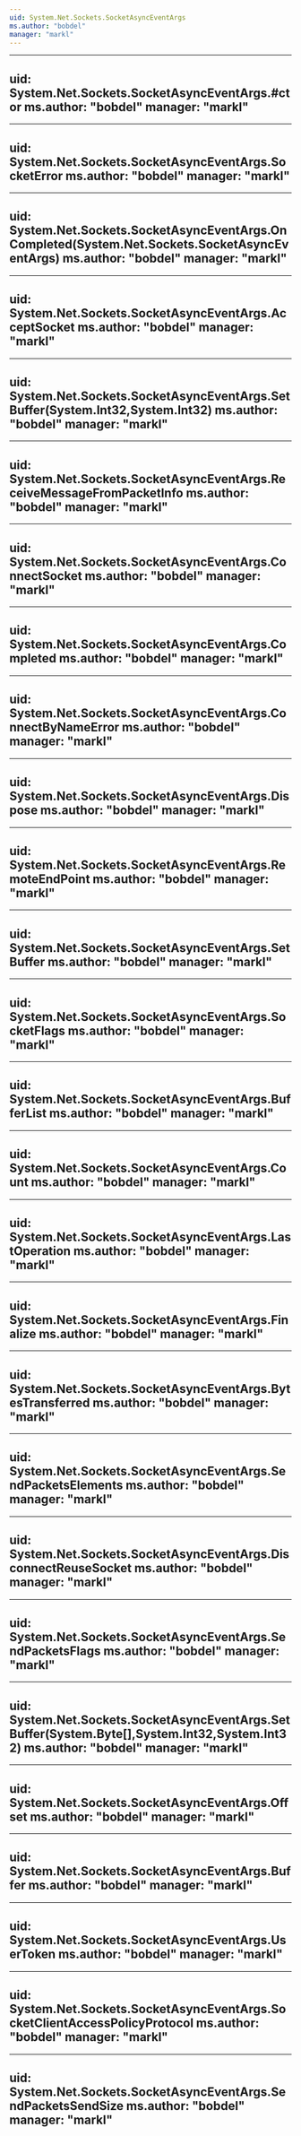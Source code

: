 ```yaml
---
uid: System.Net.Sockets.SocketAsyncEventArgs
ms.author: "bobdel"
manager: "markl"
---
```


---
uid: System.Net.Sockets.SocketAsyncEventArgs.#ctor
ms.author: "bobdel"
manager: "markl"
---

---
uid: System.Net.Sockets.SocketAsyncEventArgs.SocketError
ms.author: "bobdel"
manager: "markl"
---

---
uid: System.Net.Sockets.SocketAsyncEventArgs.OnCompleted(System.Net.Sockets.SocketAsyncEventArgs)
ms.author: "bobdel"
manager: "markl"
---

---
uid: System.Net.Sockets.SocketAsyncEventArgs.AcceptSocket
ms.author: "bobdel"
manager: "markl"
---

---
uid: System.Net.Sockets.SocketAsyncEventArgs.SetBuffer(System.Int32,System.Int32)
ms.author: "bobdel"
manager: "markl"
---

---
uid: System.Net.Sockets.SocketAsyncEventArgs.ReceiveMessageFromPacketInfo
ms.author: "bobdel"
manager: "markl"
---

---
uid: System.Net.Sockets.SocketAsyncEventArgs.ConnectSocket
ms.author: "bobdel"
manager: "markl"
---

---
uid: System.Net.Sockets.SocketAsyncEventArgs.Completed
ms.author: "bobdel"
manager: "markl"
---

---
uid: System.Net.Sockets.SocketAsyncEventArgs.ConnectByNameError
ms.author: "bobdel"
manager: "markl"
---

---
uid: System.Net.Sockets.SocketAsyncEventArgs.Dispose
ms.author: "bobdel"
manager: "markl"
---

---
uid: System.Net.Sockets.SocketAsyncEventArgs.RemoteEndPoint
ms.author: "bobdel"
manager: "markl"
---

---
uid: System.Net.Sockets.SocketAsyncEventArgs.SetBuffer
ms.author: "bobdel"
manager: "markl"
---

---
uid: System.Net.Sockets.SocketAsyncEventArgs.SocketFlags
ms.author: "bobdel"
manager: "markl"
---

---
uid: System.Net.Sockets.SocketAsyncEventArgs.BufferList
ms.author: "bobdel"
manager: "markl"
---

---
uid: System.Net.Sockets.SocketAsyncEventArgs.Count
ms.author: "bobdel"
manager: "markl"
---

---
uid: System.Net.Sockets.SocketAsyncEventArgs.LastOperation
ms.author: "bobdel"
manager: "markl"
---

---
uid: System.Net.Sockets.SocketAsyncEventArgs.Finalize
ms.author: "bobdel"
manager: "markl"
---

---
uid: System.Net.Sockets.SocketAsyncEventArgs.BytesTransferred
ms.author: "bobdel"
manager: "markl"
---

---
uid: System.Net.Sockets.SocketAsyncEventArgs.SendPacketsElements
ms.author: "bobdel"
manager: "markl"
---

---
uid: System.Net.Sockets.SocketAsyncEventArgs.DisconnectReuseSocket
ms.author: "bobdel"
manager: "markl"
---

---
uid: System.Net.Sockets.SocketAsyncEventArgs.SendPacketsFlags
ms.author: "bobdel"
manager: "markl"
---

---
uid: System.Net.Sockets.SocketAsyncEventArgs.SetBuffer(System.Byte[],System.Int32,System.Int32)
ms.author: "bobdel"
manager: "markl"
---

---
uid: System.Net.Sockets.SocketAsyncEventArgs.Offset
ms.author: "bobdel"
manager: "markl"
---

---
uid: System.Net.Sockets.SocketAsyncEventArgs.Buffer
ms.author: "bobdel"
manager: "markl"
---

---
uid: System.Net.Sockets.SocketAsyncEventArgs.UserToken
ms.author: "bobdel"
manager: "markl"
---

---
uid: System.Net.Sockets.SocketAsyncEventArgs.SocketClientAccessPolicyProtocol
ms.author: "bobdel"
manager: "markl"
---

---
uid: System.Net.Sockets.SocketAsyncEventArgs.SendPacketsSendSize
ms.author: "bobdel"
manager: "markl"
---
